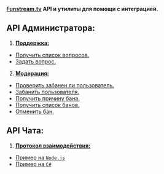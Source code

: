 **[Funstream.tv](http://funstream.tv) API и утилиты для помощи с интеграцией.**


API Администратора:
------------------

1. [**Поддержка:**](admin.md#Поддержка)  
  - [Получить список вопросов.](admin.md#Получить-список-вопросов)
  - [Задать вопрос.](admin.md#Задать-вопрос)
2. [**Модерация:**](admin.md#Модерация)  
  - [Проверить забанен ли пользователь.](admin.md#Проверить-забанен-ли-пользователь)
  - [Забанить пользователя.](admin.md#Забанить-пользователя)
  - [Получить причину бана.](admin.md#Получить-причину-бана)
  - [Получить список банов.](admin.md#Получить-список-банов)
  - [Отменить бан.](admin.md#Отменить-бан)

API Чата:
------------------
1. [**Протокол взаимодействия:**](#Протокол-взаимодействия)  
  - [Пример на `Node.js`](#Примеры-использования-на-nodejs)
  - [Пример на `C#`](#Примеры-использования-на-c)
